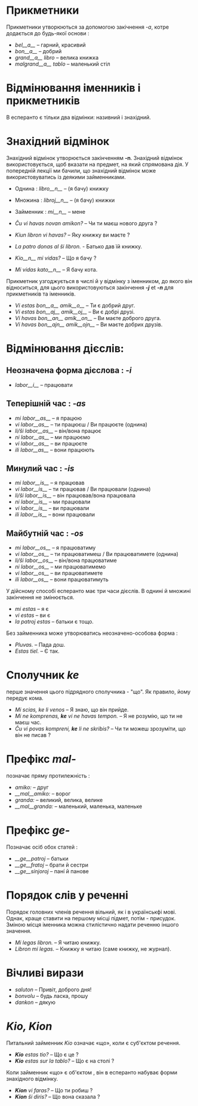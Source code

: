 # Прикметники

Прикметники утворюються за допомогою закічнення *-a*, котре додається до будь-якої основи :

- *bel__a__*         – гарний, красивий
- *bon__a__*         – добрий
- *grand__a__ libro* – велика книжка
- *malgrand__a__ tablo* – маленький стіл

# Відмінювання іменників і прикметників

В есперанто є тільки два відмінки: називний і знахідний. 

# Знахідний відмінок

Знахідний відмінок утворюється закінченням __-n__. Знахідний відмінок використовується, щоб вказати на предмет, на який спрямована дія. 
У попередній лекції ми бачили, що знахідний відмінок може використовуватись із деякими займенниками.

- Однина : *libro__n__*   – (я бачу) книжку
- Множина :   *libroj__n__*  – (я бачу) книжки
- Займенник :    *mi__n__*      – мене

- *Ĉu vi havas novan amikon?* – Чи ти маєш нового друга ?
- *Kiun libron vi havas?*     – Яку книжку ви маєте ?
- *La patro donas al ŝi libron.*  - Батько дав їй книжку.
- *Kio__n__ mi vidas?* – Що я бачу ?
- *Mi vidas kato__n__* – Я бачу кота.

Прикметник узгоджується в числі й у відмінку з іменником, до якого він відноситься, для цього використовуються закінчення *__-j__* et *__-n__* для прикметників та іменників.

- *Vi estas bon__a__ amik__o__* – Ти є добрий друг.
- *Vi estas bon__aj__ amik__oj__* – Ви є добрі друзі.
- *Vi havas bon__an__ amik__on__* – Ви маєте доброго друга.
- *Vi havas bon__ajn__ amik__ojn__* – Ви маєте добрих друзів.

# Відмінювання дієслів:

## Неозначена форма дієслова : *-i*
  
- *labor__i__*          – працювати

## Теперішній час : *-as*

- *mi labor__as__*      – я працюю
- *vi labor__as__*      – ти працюєш / Ви працюєте (однина)
- *li/ŝi labor__as__*   – він/вона працює
- *ni labor__as__*      – ми працюємо
- *vi labor__as__*      – ви працюєте
- *ili labor__as__*     – вони працюють

## Минулий час : *-is*

- *mi labor__is__*      – я працював
- *vi labor__is__*      – ти працював / Ви працювали (однина)
- *li/ŝi labor__is__*   – він працював/вона працювала
- *ni labor__is__*      – ми працювали
- *vi labor__is__*      – ви працювали
- *ili labor__is__*     – вони працювали

## Майбутній час : *-os*

- *mi labor__os__*      – я працюватиму
- *vi labor__os__*      – ти працюватимеш / Ви працюватимете (однина)
- *li/ŝi labor__os__*   – він/вона працюватиме
- *ni labor__os__*      – ми працюватимемо
- *vi labor__os__*      – ви працюватимете
- *ili labor__os__*     – вони працюватимуть

У дійсному способі есперанто має три часи дієслів. В однині й множині закінчення не змінюється.

- *mi estas*        – я є
- *vi estas*        – ви є
- *la patroj estas* – батьки є
тощо.

Без займенника може утворюватись неозначено-особова форма :  
  
- *Pluvas.*  – Пада дош. 
- *Estas tiel.*  – Є так.

# Сполучник *ke*

перше значення цього підрядного сполучника - "що". Як правило, йому передує кома. 

- *Mi scias, ke li venos* – Я знаю, що він прийде.
- *Mi ne komprenas, __ke__ vi ne havas tempon.* – Я не розумію, що ти не маєш час.
- *Ĉu vi povas kompreni, __ke__ li ne skribis?* – Чи ти можеш зрозуміти, що він не писав ?

# Префікс *mal-*

позначає пряму протилежність :	

- *amiko:*         – друг
- *__mal__amiko:*  – ворог
- *granda:*        – великий, велика, велике
- *__mal__granda:* – маленький, маленька, маленьке

# Префікс *ge-*

Позначає осіб обох статей :

- *__ge__patroj*   – батьки
- *__ge__fratoj*   – брати й сестри
- *__ge__sinjoroj* – панí й панове

# Порядок слів у реченні

Порядок головних членів речення вільний, як і в українськфі мові. Однак, краще ставити на першому місці підмет, потім - присудок. Зміною місця іменника можна стилістично надати реченню іншого значення.

- *Mi legas libron.* – Я читаю книжку.
- *Libron mi legas.* – Книжку я читаю (саме книжку, не журнал).
 
# Вічливі вирази

- *saluton* – Привіт, доброго дня!
- *bonvolu* – будь ласка, прошу
- *dankon*  – дякую

# *Kio, Kion*

Питальний займенник *Kio* означає «що», коли є суб'єктом речення.

- *__Kio__ estas tio?* – Що є це  ?
- *__Kio__ estas sur la tablo?* – Що є на столі ?

Коли займенник «що» є об'єктом , він в есперанто набуває форми знахідного відмінку. 

- *__Kion__ vi faras?* – Що ти робиш ?
- *__Kion__ ŝi diris?* – Що вона сказала ?


